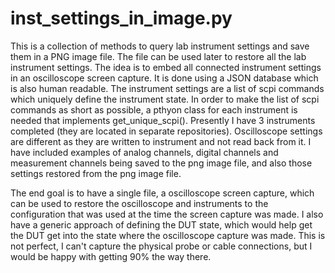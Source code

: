 # inst_settings_in_image.py
This is a collection of methods to query lab instrument settings and save them in a PNG image file. The file can be used later to restore all the lab instrument settings.
The idea is to embed all connected instrument settings in an oscilloscope screen capture. It is done using a JSON database which is also human readable. The instrument settings are a list of scpi commands which uniquely define the instrument state. In order to make the list of scpi commands as short as possible, a pthyon class for each instrument is needed that implements get_unique_scpi(). Presently I have 3 instruments completed (they are located in separate repositories). Oscilloscope settings are different as they are written to instrument and not read back from it. I have included examples of analog channels, digital channels and measurement channels being saved to the png image file, and also those settings restored from the png image file.

The end goal is to have a single file, a oscilloscope screen capture, which can be used to restore the oscilloscope and instruments to the configuration that was used at the time the screen capture was made. I also have a generic approach of defining the DUT state, which would help get the DUT get into the state where the oscilloscope capture was made. This is not perfect, I can't capture the physical probe or cable connections, but I would be happy with getting 90% the way there.
